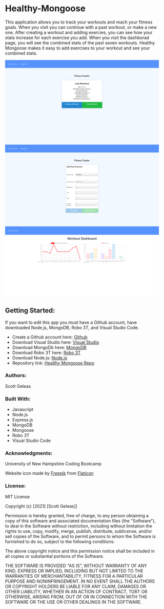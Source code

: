# Healthy-Mongoose
This application allows you to track your workouts and reach your fitness goals.
When you visit you can continue with a past workout, or make a new one. After creating a workout and adding exercies, you can see how your stats increase for each exercise you add. When you visit the dashborad page, you will see the combined stats of the past seven workouts.
Healthy Mongoose makes it easy to add exercises to your workout and see your combined stats.

![Fitness Tracker](public/images/fitnesstracker.png)
![Add Exercise](public/images/addexercises.png)
![Stats](public/images/stats.png)

## Getting Started:

If you want to edit this app you must have a Github account, have downloaded Node.js, MongoDB, Robo 3T, and Visual Studio Code.

- Create a Github account here: [Github](https://github.com/)
- Download Visual Studio here: [Visual Studio](https://code.visualstudio.com/download/)
- Download MongoDb here: [MongoDB](https://www.mongodb.com/)
- Download Robo 3T here: [Robo 3T](https://robomongo.org/)
- Download Node.js: [Node.js](https://nodejs.org/en/)
- Repository link: [Healthy Mongoose Repo](https://github.com/scottgeleas/Healthy-Mongoose)

 ### Authors:

 Scott Geleas


 ### Built With:

- Javascript
- Node.js
- Express.js
- MongoDB
- Mongoose
- Robo 3T
- Visual Studio Code

 ### Acknowledgments:

University of New Hampshire Coding Bootcamp

Website icon made by [Freepik](https://www.freepik.com) from [Flaticon](https://www.flaticon.com/)

 ### License: 
 
MIT License

Copyright (c) [2021] [Scott Geleas]]

Permission is hereby granted, free of charge, to any person obtaining a copy
of this software and associated documentation files (the "Software"), to deal
in the Software without restriction, including without limitation the rights
to use, copy, modify, merge, publish, distribute, sublicense, and/or sell
copies of the Software, and to permit persons to whom the Software is
furnished to do so, subject to the following conditions:

The above copyright notice and this permission notice shall be included in all
copies or substantial portions of the Software.

THE SOFTWARE IS PROVIDED "AS IS", WITHOUT WARRANTY OF ANY KIND, EXPRESS OR
IMPLIED, INCLUDING BUT NOT LIMITED TO THE WARRANTIES OF MERCHANTABILITY,
FITNESS FOR A PARTICULAR PURPOSE AND NONINFRINGEMENT. IN NO EVENT SHALL THE
AUTHORS OR COPYRIGHT HOLDERS BE LIABLE FOR ANY CLAIM, DAMAGES OR OTHER
LIABILITY, WHETHER IN AN ACTION OF CONTRACT, TORT OR OTHERWISE, ARISING FROM,
OUT OF OR IN CONNECTION WITH THE SOFTWARE OR THE USE OR OTHER DEALINGS IN THE
SOFTWARE.

